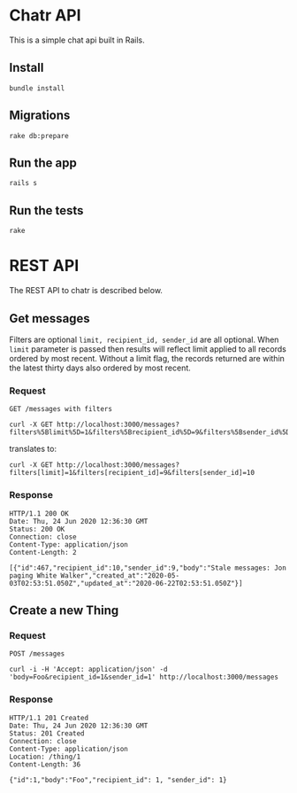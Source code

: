 # Chatr API

This is a simple chat api built in Rails. 

## Install

    bundle install

## Migrations

    rake db:prepare

## Run the app

    rails s

## Run the tests

    rake

# REST API

The REST API to chatr is described below.

## Get messages

  Filters are optional `limit, recipient_id, sender_id` are all optional. When `limit` parameter is passed then results will reflect limit applied to all records ordered by most recent. Without a limit flag, the records returned are within the latest thirty days also ordered by most recent.

### Request

`GET /messages with filters`

    curl -X GET http://localhost:3000/messages?filters%5Blimit%5D=1&filters%5Brecipient_id%5D=9&filters%5Bsender_id%5D=9

translates to:

    curl -X GET http://localhost:3000/messages?filters[limit]=1&filters[recipient_id]=9&filters[sender_id]=10

### Response

    HTTP/1.1 200 OK
    Date: Thu, 24 Jun 2020 12:36:30 GMT
    Status: 200 OK
    Connection: close
    Content-Type: application/json
    Content-Length: 2

    [{"id":467,"recipient_id":10,"sender_id":9,"body":"Stale messages: Jon paging White Walker","created_at":"2020-05-03T02:53:51.050Z","updated_at":"2020-06-22T02:53:51.050Z"}]

## Create a new Thing

### Request

`POST /messages`

    curl -i -H 'Accept: application/json' -d 'body=Foo&recipient_id=1&sender_id=1' http://localhost:3000/messages

### Response

    HTTP/1.1 201 Created
    Date: Thu, 24 Jun 2020 12:36:30 GMT
    Status: 201 Created
    Connection: close
    Content-Type: application/json
    Location: /thing/1
    Content-Length: 36

    {"id":1,"body":"Foo","recipient_id": 1, "sender_id": 1}
